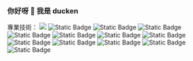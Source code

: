 ### 你好呀 👋 我是 ducken     

專業技術：
![](https://img.shields.io/badge/GitHub-black?logo=GitHub)
![Static Badge](https://img.shields.io/badge/C-blue?logo=c%2B%2B)
![Static Badge](https://img.shields.io/badge/C%2B%2B-blue?logo=c%2B%2B)
![Static Badge](https://img.shields.io/badge/C%23-blue?logo=c%2B%2B)
![Static Badge](https://img.shields.io/badge/Python-white?logo=python)
![Static Badge](https://img.shields.io/badge/HTML-green?logo=html5)
![Static Badge](https://img.shields.io/badge/CSS-DFCCFB?logo=CSS3&logoColor=blue)
![Static Badge](https://img.shields.io/badge/JavaScript-FFEECC?logo=javascript&logoColor=yellow)
![Static Badge](https://img.shields.io/badge/Unity-black?logo=unity)
![Static Badge](https://img.shields.io/badge/Swift-pink?logo=swift)
![Static Badge](https://img.shields.io/badge/Android%20Studio-white?logo=android)
![Static Badge](https://img.shields.io/badge/Blender-white?logo=blender)
![Static Badge](https://img.shields.io/badge/Photoshop-blue)


<!--
**duckken1026/duckken1026** is a ✨ _special_ ✨ repository because its `README.md` (this file) appears on your GitHub profile.

Here are some ideas to get you started:

- 🔭 I’m currently working on ...
- 🌱 I’m currently learning ...
- 👯 I’m looking to collaborate on ...
- 🤔 I’m looking for help with ...
- 💬 Ask me about ...
- 📫 How to reach me: ...
- 😄 Pronouns: ...
- ⚡ Fun fact: ...
-->
